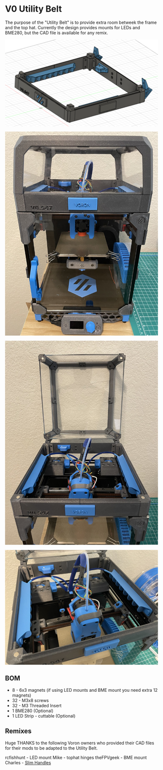 # V0 Utility Belt


The purpose of the "Utility Belt" is to provide extra room betweek the frame and the top hat. Currently the design provides 
mounts for LEDs and BME280, but the CAD file is available for any remix.

![image0](./images/image0.png)

![image1](./images/image1.jpeg)

![image2](./images/image2.jpeg)

![image3](./images/image3.jpeg)

## BOM

- 8 - 6x3 magnets (if using LED mounts and BME mount you need extra 12 magnets)
- 32 - M3x8 screws
- 32 - M3 Threaded Insert
- 1 BME280 (Optional)
- 1 LED Strip - cuttable (Optional)

## Remixes

Huge THANKS to the following Voron owners who provided their CAD files for their mods to be adapted to the Utility Belt.

rcfishhunt - LED mount
Mike - tophat hinges
theFPVgeek - BME mount
Charles - [Slim Handles](https://github.com/VoronDesign/VoronUsers/tree/master/printer_mods/Ch4rlesB/V0_Handles_Slim)




